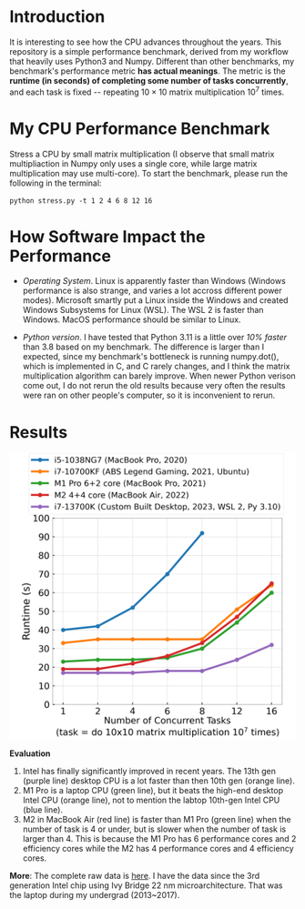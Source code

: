 # Introduction
It is interesting to see how the CPU advances throughout the years. This repository is a simple performance benchmark, derived from my workflow that heavily uses Python3 and Numpy. 
Different than other benchmarks, my benchmark's performance metric **has actual meanings**. The metric is the **runtime (in seconds) of completing some number of tasks concurrently**, and each task is fixed -- repeating $10\times10$ matrix multiplication $10^7$ times.

# My CPU Performance Benchmark
Stress a CPU by small matrix multiplication (I observe that small matrix multipliaction in Numpy only uses a single core, while large matrix multiplication may use multi-core). To start the benchmark, please run the following in the terminal:
```
python stress.py -t 1 2 4 6 8 12 16
```
# How Software Impact the Performance
- *Operating System*. Linux is apparently faster than Windows (Windows performance is also strange, and varies a lot accross different power modes). Microsoft smartly put a Linux inside the Windows and created Windows Subsystems for Linux (WSL). The WSL 2 is faster than Windows. MacOS performance should be similar to Linux.

- *Python version*. I have tested that Python 3.11 is a little over *10% faster* than 3.8 based on my benchmark. The difference is larger than I expected, since my benchmark's bottleneck is running numpy.dot(), which is implemented in C, and C rarely changes, and I think the matrix multiplication algorithm can barely improve. When newer Python verison come out, I do not rerun the old results because very often the results were ran on other people's computer, so it is inconvenient to rerun. 

# Results

![cpu_perf](cpu_perf.png)

**Evaluation**
1. Intel has finally significantly improved in recent years. The 13th gen (purple line) desktop CPU is a lot faster than then 10th gen (orange line).
2. M1 Pro is a laptop CPU (green line), but it beats the high-end desktop Intel CPU (orange line), not to mention the labtop 10th-gen Intel CPU (blue line). 
3. M2 in MacBook Air (red line) is faster than M1 Pro (green line) when the number of task is 4 or under, but is slower when the number of task is larger than 4. This is because the M1 Pro has 6 performance cores and 2 efficiency cores while the M2 has 4 performance cores and 4 efficiency cores.


**More**: The complete raw data is [here](results). I have the data since the 3rd generation Intel chip using Ivy Bridge 22 nm microarchitecture. That was the laptop during my undergrad (2013~2017).

